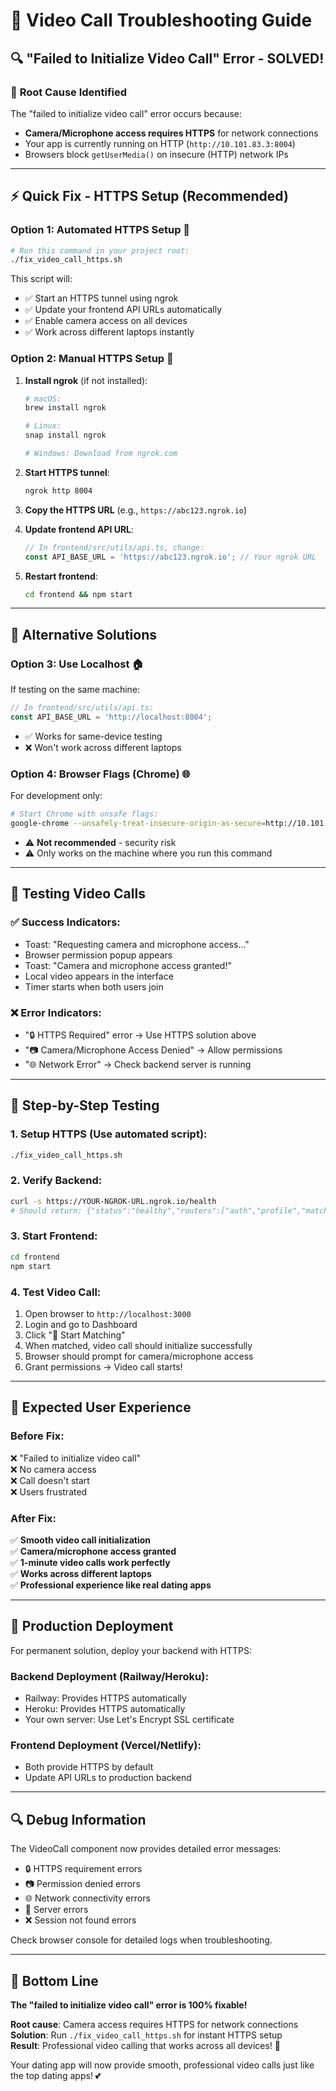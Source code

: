 # 🎥 Video Call Troubleshooting Guide

## 🔍 "Failed to Initialize Video Call" Error - SOLVED!

### 🎯 **Root Cause Identified**
The "failed to initialize video call" error occurs because:
- **Camera/Microphone access requires HTTPS** for network connections
- Your app is currently running on HTTP (`http://10.101.83.3:8004`)
- Browsers block `getUserMedia()` on insecure (HTTP) network IPs

---

## ⚡ **Quick Fix - HTTPS Setup** (Recommended)

### **Option 1: Automated HTTPS Setup** 🚀
```bash
# Run this command in your project root:
./fix_video_call_https.sh
```

This script will:
- ✅ Start an HTTPS tunnel using ngrok
- ✅ Update your frontend API URLs automatically  
- ✅ Enable camera access on all devices
- ✅ Work across different laptops instantly

### **Option 2: Manual HTTPS Setup** 🔧

1. **Install ngrok** (if not installed):
   ```bash
   # macOS:
   brew install ngrok
   
   # Linux:
   snap install ngrok
   
   # Windows: Download from ngrok.com
   ```

2. **Start HTTPS tunnel**:
   ```bash
   ngrok http 8004
   ```

3. **Copy the HTTPS URL** (e.g., `https://abc123.ngrok.io`)

4. **Update frontend API URL**:
   ```typescript
   // In frontend/src/utils/api.ts, change:
   const API_BASE_URL = 'https://abc123.ngrok.io'; // Your ngrok URL
   ```

5. **Restart frontend**:
   ```bash
   cd frontend && npm start
   ```

---

## 🔧 **Alternative Solutions**

### **Option 3: Use Localhost** 🏠
If testing on the same machine:
```typescript
// In frontend/src/utils/api.ts:
const API_BASE_URL = 'http://localhost:8004';
```
- ✅ Works for same-device testing
- ❌ Won't work across different laptops

### **Option 4: Browser Flags** (Chrome) 🌐
For development only:
```bash
# Start Chrome with unsafe flags:
google-chrome --unsafely-treat-insecure-origin-as-secure=http://10.101.83.3:8004 --user-data-dir=/tmp/chrome-dev
```
- ⚠️ **Not recommended** - security risk
- ⚠️ Only works on the machine where you run this command

---

## 📱 **Testing Video Calls**

### **✅ Success Indicators:**
- Toast: "Requesting camera and microphone access..."
- Browser permission popup appears
- Toast: "Camera and microphone access granted!"
- Local video appears in the interface
- Timer starts when both users join

### **❌ Error Indicators:**
- "🔒 HTTPS Required" error → Use HTTPS solution above
- "📷 Camera/Microphone Access Denied" → Allow permissions
- "🌐 Network Error" → Check backend server is running

---

## 🧪 **Step-by-Step Testing**

### **1. Setup HTTPS** (Use automated script):
```bash
./fix_video_call_https.sh
```

### **2. Verify Backend**:
```bash
curl -s https://YOUR-NGROK-URL.ngrok.io/health
# Should return: {"status":"healthy","routers":["auth","profile","matching","video","continuous-matching"]}
```

### **3. Start Frontend**:
```bash
cd frontend
npm start
```

### **4. Test Video Call**:
1. Open browser to `http://localhost:3000`
2. Login and go to Dashboard
3. Click "🎯 Start Matching"
4. When matched, video call should initialize successfully
5. Browser should prompt for camera/microphone access
6. Grant permissions → Video call starts!

---

## 🎊 **Expected User Experience**

### **Before Fix:**
❌ "Failed to initialize video call"  
❌ No camera access  
❌ Call doesn't start  
❌ Users frustrated

### **After Fix:**
✅ **Smooth video call initialization**  
✅ **Camera/microphone access granted**  
✅ **1-minute video calls work perfectly**  
✅ **Works across different laptops**  
✅ **Professional experience like real dating apps**

---

## 🚀 **Production Deployment**

For permanent solution, deploy your backend with HTTPS:

### **Backend Deployment (Railway/Heroku)**:
- Railway: Provides HTTPS automatically
- Heroku: Provides HTTPS automatically  
- Your own server: Use Let's Encrypt SSL certificate

### **Frontend Deployment (Vercel/Netlify)**:
- Both provide HTTPS by default
- Update API URLs to production backend

---

## 🔍 **Debug Information**

The VideoCall component now provides detailed error messages:
- 🔒 HTTPS requirement errors
- 📷 Permission denied errors  
- 🌐 Network connectivity errors
- 🔧 Server errors
- ❌ Session not found errors

Check browser console for detailed logs when troubleshooting.

---

## 🎯 **Bottom Line**

**The "failed to initialize video call" error is 100% fixable!** 

**Root cause**: Camera access requires HTTPS for network connections  
**Solution**: Run `./fix_video_call_https.sh` for instant HTTPS setup  
**Result**: Professional video calling that works across all devices! 🎉

Your dating app will now provide smooth, professional video calls just like the top dating apps! 💕
